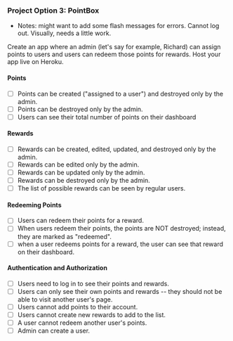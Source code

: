 ### Project Option 3: PointBox

- Notes: might want to add some flash messages for errors. Cannot log out. Visually, needs a little work.

Create an app where an admin (let's say for example, Richard) can assign points to users and users can redeem those points for rewards. Host your app live on Heroku.

#### Points

* [ ] Points can be created ("assigned to a user") and destroyed only by the admin.
* [ ] Points can be destroyed only by the admin.
* [ ] Users can see their total number of points on their dashboard

#### Rewards

* [ ] Rewards can be created, edited, updated, and destroyed only by the admin.
* [ ] Rewards can be edited only by the admin.
* [ ] Rewards can be updated only by the admin.
* [ ] Rewards can be destroyed only by the admin.
* [ ] The list of possible rewards can be seen by regular users.

#### Redeeming Points

* [ ] Users can redeem their points for a reward.
* [ ] When users redeem their points, the points are NOT destroyed; instead, they are marked as "redeemed".
* [ ] when a user redeems points for a reward, the user can see that reward on their dashboard.

#### Authentication and Authorization

* [ ] Users need to log in to see their points and rewards.
* [ ] Users can only see their own points and rewards -- they should not be able to visit another user's page.
* [ ] Users cannot add points to their account.
* [ ] Users cannot create new rewards to add to the list.
* [ ] A user cannot redeem another user's points.
* [ ] Admin can create a user.
